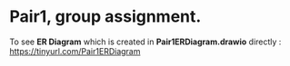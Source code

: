 # Pair1, group assignment.

To see __ER Diagram__ which is created in __Pair1ERDiagram.drawio__ directly : https://tinyurl.com/Pair1ERDiagram
